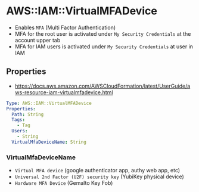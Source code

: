 # AWS::IAM::VirtualMFADevice

- Enables `MFA` (Multi Factor Authentication)
- MFA for the root user is activated under `My Security Credentials` at the account upper tab
- MFA for IAM users is activated under `My Security Credentials` at user in IAM

## Properties

- <https://docs.aws.amazon.com/AWSCloudFormation/latest/UserGuide/aws-resource-iam-virtualmfadevice.html>

```yaml
Type: AWS::IAM::VirtualMFADevice
Properties:
  Path: String
  Tags:
    - Tag
  Users:
    - String
  VirtualMfaDeviceName: String
```

### VirtualMfaDeviceName

- `Virtual MFA device` (google authenticator app, authy web app, etc)
- `Universal 2nd Factor (U2F) security key` (YubiKey physical device)
- `Hardware MFA Device` (Gemalto Key Fob)
